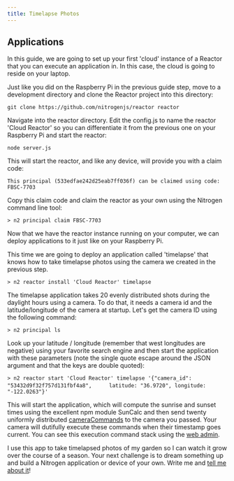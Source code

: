 ```yaml
---
title: Timelapse Photos
---
```


## Applications

In this guide, we are going to set up your first 'cloud' instance of a Reactor that you can execute an application in. In this case, the cloud is going to reside on your laptop.

Just like you did on the Raspberry Pi in the previous guide step, move to a development directory and clone the Reactor project into this directory:

`git clone https://github.com/nitrogenjs/reactor reactor`

Navigate into the reactor directory.  Edit the config.js to name the reactor 'Cloud Reactor' so you can differentiate it from the previous one on your Raspberry Pi and start the reactor:

`node server.js`

This will start the reactor, and like any device, will provide you with a claim code:

`This principal (533edfae242d25eab7ff036f) can be claimed using code: FBSC-7703`

Copy this claim code and claim the reactor as your own using the Nitrogen command line tool:

`> n2 principal claim FBSC-7703`

Now that we have the reactor instance running on your computer, we can deploy applications to it just like on your Raspberry Pi.

This time we are going to deploy an application called 'timelapse' that knows how to take timelapse photos using the camera we created in the previous step.

`> n2 reactor install 'Cloud Reactor' timelapse`

The timelapse application takes 20 evenly distributed shots during the daylight hours using a camera. To do that, it needs a camera id and the latitude/longitude of the camera at startup.  Let's get the camera ID using the following command:

`> n2 principal ls`

Look up your latitude / longitude (remember that west longitudes are negative) using your favorite search engine and then start the application with these parameters (note the single quote escape around the JSON argument and that the keys are double quoted):

`> n2 reactor start 'Cloud Reactor' timelapse '{"camera_id": "53432d9f32f757d131fbf4a8",`
`     latitude: "36.9720", longitude: "-122.0263"}'`

This will start the application, which will compute the sunrise and sunset times using the excellent npm module SunCalc and then send twenty uniformly distributed [cameraCommands](/docs/schemas/cameraCommand.html) to the camera you passed. Your camera will dutifully execute these commands when their timestamp goes current. You can see this execution command stack using the [web admin](https://admin.nitrogen.io).

I use this app to take timelapsed photos of my garden so I can watch it grow over the course of a season. Your next challenge is to dream something up and build a Nitrogen application or device of your own. Write me and [tell me about it](mailto:timfpark@gmail.com)!